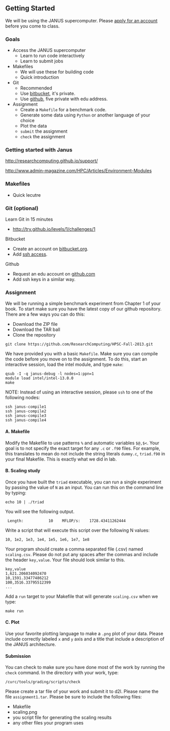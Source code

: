 ## Getting Started

We will be using the JANUS supercomputer.
Please [apply for an account ](https://www.rc.colorado.edu/accountrequest) before you come to class.

### Goals

- Access the JANUS supercomputer
  - Learn to run code interactively
  - Learn to submit jobs
- Makefiles
  - We will use these for building code
  - Quick introduction
- Git
  - Recommended
  - Use [bitbucket](https://bitbucket.org/), it's private.
  - Use [github](https://github.com/), five private with edu address.
- Assignment
  - Create a `Makefile` for a benchmark code.
  - Generate some data using `Python` or another language of your choice
  - Plot the data
  - `submit` the assignment
  - `check` the assignment 

### Getting started with Janus

http://researchcomputing.github.io/support/

http://www.admin-magazine.com/HPC/Articles/Environment-Modules

### Makefiles

- Quick lecutre

### Git (optional)

Learn Git in 15 minutes
- http://try.github.io/levels/1/challenges/1

Bitbucket
- Create an account on [bitbucket.org](https://bitbucket.org).
- Add [ssh access](https://gist.github.com/mlunacek/6353920).

Github
- Request an edu account on [github.com](https://github.com/edu)
- Add ssh keys in a similar way.

### Assignment

We will be running a simple benchmark experiment from Chapter 1 of your book. 
To start make sure you have the latest copy of our github repository.
There are a few ways you can do this:
* Download the ZIP file
* Download the TAR ball
* Clone the repository

```
git clone https://github.com/ResearchComputing/HPSC-Fall-2013.git
```

We have provided you with a basic `Makefile`. Make sure you can compile the code
before you move on to the assignment.  To do this, start an interactive session, load the intel module, and type `make`:

```
qsub -I -q janus-debug -l nodes=1:ppn=1
module load intel/intel-13.0.0
make
```

NOTE: Instead of using an interactive session, please `ssh` to one of the following nodes:

```
ssh janus-compile1
ssh janus-compile2
ssh janus-compile3
ssh janus-compile4
```

#### A. Makefile

Modify the Makefile to use patterns `%` and automatic variables `$@,$<`.  Your goal is to not specify the exact target for any `.c` or `.f90` files. 
For example, this translates to mean do not include the string literals `dummy.c`,
`triad.f90` in your final Makefile.  This is exactly what we did in lab.

#### B. Scaling study

Once you have built the `triad` executable, you can run a single experiment 
by passing the value of `N` as an input.  You can run this on the command line 
by typing:

```
echo 10 | ./triad
```

You will see the following output.

```
 Length:           10    MFLOP/s:    1728.43411262444 
```

Write a script that will execute this script over the following N values:

```
10, 1e2, 1e3, 1e4, 1e5, 1e6, 1e7, 1e8
```

Your program should create a comma separated file (.csv) named `scaling.csv`.
Please do not put any spaces after the commas and include the header `key,value`. Your file should look similar to this.

```
key,value
1,621.206034092470
10,1591.33477486212
100,3516.33795512399
...
```

Add a `run` target to your Makefile that will generate `scaling.csv` when we type:

```
make run
```

#### C. Plot

Use your favorite plotting language to make a `.png` plot of your data.  Please 
include correctly labeled `x` and `y` axis and a title that include a description of the JANUS architecture.


#### Submission

You can check to make sure you have done most of the work by running the `check` command.  In the directory with
your work, type:

```
/curc/tools/grading/scripts/check
```

Please create a tar file of your work and submit it to d2l.  Please name the file `assignment1.tar`.  Please be 
sure to include the following files:
- Makefile
- scaling.png
- you script file for generating the scaling results
- any other files your program uses

























